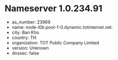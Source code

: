 # Nameserver 1.0.234.91

* as_number: 23969
* name: node-l0b.pool-1-0.dynamic.totinternet.net.
* city: Ban Kho
* country: TH
* organization: TOT Public Company Limited
* version: Unknown
* dnssec: false
